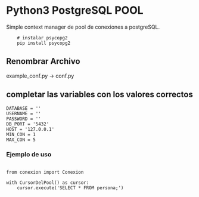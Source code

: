 # Python3 PostgreSQL POOL

Simple context manager de pool de conexiones a postgreSQL.



```
    # instalar psycopg2
    pip install psycopg2
```

## Renombrar Archivo


example_conf.py -> conf.py

## completar las variables con los valores correctos

```
DATABASE = ''
USERNAME = ''
PASSWORD = ''
DB_PORT = '5432'
HOST = '127.0.0.1'
MIN_CON = 1
MAX_CON = 5

```

### Ejemplo de uso

```

from conexion import Conexion

with CursorDelPool() as cursor:
    cursor.execute('SELECT * FROM persona;')
```